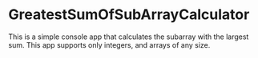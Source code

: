 # GreatestSumOfSubArrayCalculator
This is a simple console app that calculates the subarray with the largest sum. This app supports only integers, and arrays of any size.
